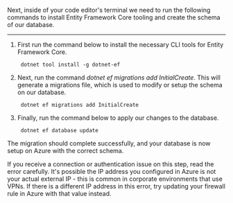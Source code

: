 Next, inside of your code editor's terminal we need to run the following commands to install Entity Framework Core tooling and create the schema of our database.

---
1. First run the command below to install the necessary CLI tools for Entity Framework Core.

        dotnet tool install -g dotnet-ef

1. Next, run the command *dotnet ef migrations add InitialCreate*.  This will generate a migrations file, which is used to modify or setup the schema on our database.
    
        dotnet ef migrations add InitialCreate

1. Finally, run the command below to apply our changes to the database.

        dotnet ef database update

The migration should complete successfully, and your database is now setup on Azure with the correct schema.

If you receive a connection or authentication issue on this step, read the error carefully. It's possible the IP address you configured in Azure is not your actual external IP - this is common in corporate environments that use VPNs.  If there is a different IP address in this error, try updating your firewall rule in Azure with that value instead.